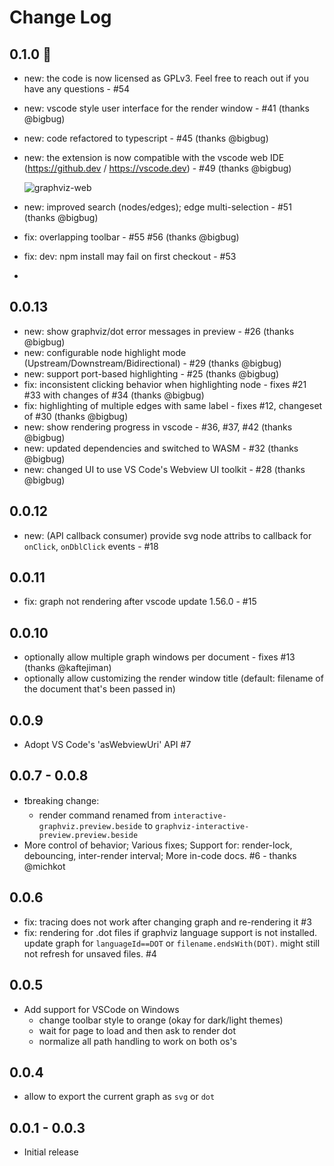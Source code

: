 # Change Log

## 0.1.0 🥳
- new: the code is now licensed as GPLv3. Feel free to reach out if you have any questions - #54
- new: vscode style user interface for the render window - #41 (thanks @bigbug)
- new: code refactored to typescript - #45 (thanks @bigbug)
- new: the extension is now compatible with the vscode web IDE (https://github.dev / https://vscode.dev) - #49 (thanks @bigbug)

  ![graphviz-web](https://user-images.githubusercontent.com/2865694/150638292-1967020e-7ad9-409d-b91f-8f7ae3598827.gif)


- new: improved search (nodes/edges); edge multi-selection - #51 (thanks @bigbug)
- fix: overlapping toolbar - #55 #56 (thanks @bigbug)
- fix: dev: npm install may fail on first checkout - #53
- 
## 0.0.13
- new: show graphviz/dot error messages in preview - #26 (thanks @bigbug)
- new: configurable node highlight mode (Upstream/Downstream/Bidirectional) - #29 (thanks @bigbug)
- new: support port-based highlighting - #25 (thanks @bigbug)
- fix: inconsistent clicking behavior when highlighting node - fixes #21 #33 with changes of #34 (thanks @bigbug)
- fix: highlighting of multiple edges with same label - fixes #12, changeset of #30 (thanks @bigbug)
- new: show rendering progress in vscode - #36, #37, #42 (thanks @bigbug)
- new: updated dependencies and switched to WASM - #32 (thanks @bigbug)
- new: changed UI to use VS Code's Webview UI toolkit - #28 (thanks @bigbug)

## 0.0.12
- new: (API callback consumer) provide svg node attribs to callback for `onClick`, `onDblClick` events - #18

## 0.0.11
- fix: graph not rendering after vscode update 1.56.0 - #15

## 0.0.10
- optionally allow multiple graph windows per document - fixes #13 (thanks @kaftejiman)
- optionally allow customizing the render window title (default: filename of the document that's been passed in)
 
## 0.0.9
- Adopt VS Code's 'asWebviewUri' API #7

## 0.0.7 - 0.0.8
- ❗breaking change:
  - render command renamed from `interactive-graphviz.preview.beside` to `graphviz-interactive-preview.preview.beside`
- More control of behavior; Various fixes; Support for: render-lock, debouncing, inter-render interval; More in-code docs. #6 - thanks @michkot

## 0.0.6
- fix: tracing does not work after changing graph and re-rendering it #3
- fix: rendering for .dot files if graphviz language support is not installed. update graph for `languageId==DOT` or `filename.endsWith(DOT)`. might still not refresh for unsaved files. #4

## 0.0.5
- Add support for VSCode on Windows
  - change toolbar style to orange (okay for dark/light themes)
  - wait for page to load and then ask to render dot
  - normalize all path handling to work on both os's

## 0.0.4
- allow to export the current graph as `svg` or `dot`

## 0.0.1 - 0.0.3
- Initial release